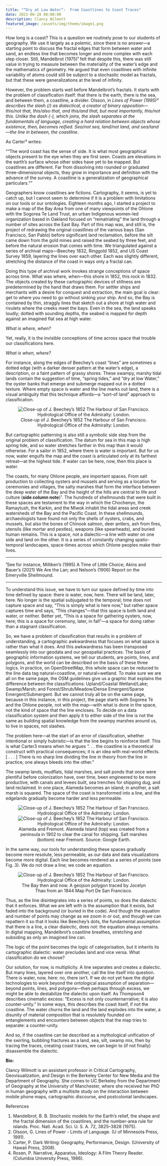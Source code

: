 ```yaml
---
title: "“Dry at Low Water”:  From Coastlines to Coast Traces"
date: 2023-06-28 00:00:00
description: Clancy Wilmott
featured_image: /assets/img/theme/image1.png
---
```


How long is a coast? This is a question we routinely pose to our students of geography. We use it largely as a polemic, since there is no answer—a starting point to discuss the fractal edges that form between water and sand, an endless line that becomes longer and more complex with each step closer. Still, Mandelbrot (1975)¹ felt that despite this, there was still value in trying to measure between the materiality of the water’s edge and the mathematics of geometry. He argued that even coastlines with infinite variability of atoms could still be subject to a stochastic model as fractals, but that these were generalizations at the level of infinity.

However, the problem starts well before Mandelbrot’s fractals. It starts with the problem of classification itself: that there is the earth, there is the sea, and between them, a coastline, a divider. Olsson, in *Lines of Power (1995)*² describes the slash (/) as dialectical, a creator of binary opposition—this/not that, this/also that, and this/and that, but most importantly, this/not this. Unlike the dash (-), which joins, the slash separates at the fundamentals of language, creating a hard relation between objects whose existence, then, becomes reified. Sea/not sea, land/not land, and sea/land—the line in between, the coast*line*.

As Carter³ writes:

<q>“The word coast has the sense of side. It is what most geographical objects present to the eye when they are first seen. Coasts are elevations in the earth’s surface whose other sides have yet to be mapped. But coastlines are different. Far from dissolving into rounded or graduated three-dimensional objects, they grow in importance and definition with the advance of the survey. A coastline is a generalization of geographical particulars.”</q>

Geographers know coastlines are fictions. Cartography, it seems, is yet to catch up, but I cannot seem to determine if it is a problem with limitations on our tools or our ontologies. Eighteen months ago, I started a project to make a map of the Bay Area from one of many viewpoints of the Ohlone with the Sogorea Te Land Trust, an urban Indigenous women-led organization based in Oakland focused on “rematriating” the land through a number of sites across the East Bay. Part of this map was, and still is, the project of redrawing the original coastlines of the various bays (San Francisco, San Pablo) before significant land reclamation, before the silt came down from the gold mines and raised the seabed by three feet, and before the natural erosion that comes with time. We triangulated against a series of archival maps—Beechey 1832, Ringgold 1852, and US Coast Survey 1859, layering the lines over each other. Each was slightly different, stretching the distance of the coast in ways only a fractal can.

Doing this type of archival work invokes strange conceptions of space across time. What was where, when—this shore in 1852, this rock in 1832. The objects created by these cartographic devices of stillness are predetermined by the hand that draws them. For settler ships and merchants with a desire for conquest and extraction, the main goal is clear: get to where you need to go without sinking your ship. And so, the Bay is contained by thin, straggly lines that sketch out a shore at high water and rivulets where the creeks meet the bays. Even in the sea, the land speaks loudly; dotted with sounding depths, the seabed is mapped for depth against an imagined flat sea at high water.

_What is where, when?_

Yet, really, it is the invisible conceptions of time across space that trouble our classifications here.

_What is when, where?_

For instance, along the edges of Beechey’s coast “lines” are sometimes a dotted edge (with a darker denser pattern at the water’s edge), a description, or a faint pattern of grassy shores. These swampy, marshy tidal lands contain the suggestion of time, “spring tides,” and “dry at low Water,” the oyster banks that emerge and submerge mapped out in a dotted texture. Where empty space is water and the line marks out land, there is a visual ambiguity that this technique affords—a “sort-of land” approach to classification.

<center>
<figure>
	<img src="../assets/img/theme/image1.png" alt="Close-up of J. Beechey’s 1852 The Harbour of San Francisco. Hydrological Office of the Admiralty: London.">
    Close-up of J. Beechey’s 1852 The Harbour of San Francisco. Hydrological Office of the Admiralty: London.
</figure>
</center>

But cartographic patterning is also still a symbolic side step from the original problem of classification. The datum for sea in this map is high spring tide, and so water stretches farther in this map than it would otherwise. For a sailor in 1852, where there is water is important. But for us now, water engulfs the map and the coast is articulated only at its farthest retreat—at the highest tide. If water can be here, now, then this place is water.

The coasts, for many Ohlone people, are important spaces. From salt production to collecting oysters and mussels and serving as a location for ceremonies and villages, the salty marshes that form the interface between the deep water of the Bay and the height of the hills are central to life and culture (**side column note**)¹. The hundreds of shellmounds that were built in these spaces are testament to the way in which the Chochenyo, the Ramaytush, the Karkin, and the Miwok inhabit the tidal areas and creek watersheds of the Bay and the Pacific Coast. In these shellmounds, archaeologists have found not only the shells of oysters, crabs, and mussels, but also the bones of Chinook salmon, deer antlers, ash from fires, utensils (like mortar and pestles), weapons (like spearheads), and buried human remains. This is a space, not a dialectic—a line with water on one side and land on the other. It is a series of constantly changing spatio-temporal landscapes, space-times across which Ohlone peoples make their lives.

<hr />
 ¹See for instance, Milliken’s (1995) A Time of Little Choice; Akins and Bauer’s (2021) We Are the Lan; and Nelson’s (1906) Report on the Emeryville Shellmound.
<hr />
To understand this issue, we have to turn our space defined by time into time defined by space: there is water, now, here. There will be land, later, here. No longer is the spatial subjugated to the temporal; time does not capture space and say, “This is simply what is here now,” but rather space captures time and says, “This changes”—that this space is both land and water, or neither. Better yet, “This is a space for gathering oysters, now, here; this is a space for ceremony, later, in fall”—a space for doing rather than a stagnant classification.

So, we have a problem of classification that results in a problem of understanding, a cartographic awkwardness that focuses on what space is rather than what it does. And this awkwardness has been transposed seamlessly into our geodata and our geospatial practices. The basis of geographic information systems, we tell our students, are points, lines, and polygons, and the world can be described on the basis of these three logics. In practice, on OpenStreetMap, this whole space can be reduced to the line data tag natural=coastline, or natural=wetland. To make sure we are all on the same page, the OSM guidelines give us a graphic that explains the difference between the classifications: Upland/Coastal Wetland/Lake; Swamp/Marsh; and Forest/Shrub/Meadow/Dense Emergent/Sparse Emergent/Submergent. ​​But we cannot truly all be on the same page, because in this instance, in this project, the page starts with Sogorea Té and the Ohlone people, not with the map—with what is done in the space, not the kind of space that the line encloses. To decide on a data classification system and then apply it to either side of the line is not the same as building spatial knowledge from the swampy marshes around us, to live in spaces, not slashes.

The problem here—at the start of an error of classification, whether intentional or simply hubristic—is that the line begins to reinforce itself. This is what Carter3 means when he argues “. . . the coastline is a theoretical construct with practical consequences; it is an idea with real-world effects. [ . . . ] There is no sharp line dividing the line in theory from the line in practice; one always bleeds into the other.”

The swamp lands, mudflats, tidal marshes, and salt ponds that once were plentiful before colonization have, over time, been engineered to be more productive, with canals and levees built, sea trenches for shipping dug, and land reclaimed. In one place, Alameda becomes an island; in another, a salt marsh is squared. The space of the coast is transformed into a line, and the edgelands gradually become harder and less permeable.

<center>
<figure>
<img src="../assets/img/theme/image3.png" alt="Close-up of J. Beechey’s 1852 The Harbour of San Francisco. Hydrological Office of the Admiralty: London.">
	<img src="../assets/img/theme/image2.png" alt="Close-up of J. Beechey’s 1852 The Harbour of San Francisco. Hydrological Office of the Admiralty: London.">
    Alameda and Fremont. Alameda Island (top) was created from a peninsula in 1902 to clear the canal for shipping. Salt marshes (bottom) near Fremont. Source: Google Earth.
</figure>
</center>

In the same way, our tools for understanding these spaces gradually become more resolute, less permeable, as our data and data visualizations become more digital. Each line becomes rendered as a series of points (see Fig. 3). We do not draw a line; we code an equation.

<center>
<figure>
<img src="../assets/img/theme/image4.png" alt="Close-up of J. Beechey’s 1852 The Harbour of San Francisco. Hydrological Office of the Admiralty: London.">
    The Bay then and now. A geojson polygon traced by Jocelyn Thao from an 1844 Map Port De San Francisco.
</figure>
</center>

Thus, as the line disintegrates into a series of points, so does the dialectic that it enforces. What we are left with is the assumption that it exists, but faded into the background (or buried in the code). And though the equation and number of points may change as we zoom in or out, and though we can repattern it so that it looks like Beechey’s dots, the fundamental assumption that there is a line, a clear dialectic, does not: the equation always remains. In digital mapping, Mandelbrot’s coastline breathes, stretching and subsiding as only an imagined line can.

The logic of the point becomes the logic of categorisation, but it inherits its cartographic dialectic: water precludes land and vice versa. What classification do we choose?

Our solution, for now, is multiplicity. A line separates and creates a dialectic. But many lines, layered over one another, call the line itself into question. There is water, now, here: no, there isn’t. If we do not yet have the digital technologies to work beyond the ontological assumption of separation—beyond points, lines, and polygons—then perhaps through excess, we might be able to destabilize the dialectic upon itself. As Thompson4 describes cinematic excess: “Excess is not only counternarrative; it is also counter-unity.” In some ways, this describes the coast itself, if not the coastline. The water churns the land and the land explodes into the water, a disunity of material composition that is resolutely founded on entanglements and encounters between objects that the map tries to separate: a counter-unity.

And so, if the coastline can be described as a mythological unification of the swirling, bubbling fractures as a land, sea, silt, swamp mix, then by tracing the traces, creating coast traces, we can begin to (if not finally) disassemble the dialectic.

**Bio:**

Clancy Wilmott is an assistant professor in Critical Cartography, Geovisualization, and Design in the Berkeley Center for New Media and the Department of Geography. She comes to UC Berkeley from the Department of Geography at the University of Manchester, where she received her PhD in human geography with a multisite study on the interaction between mobile phone maps, cartographic discourse, and postcolonial landscapes.

References

1. Mandelbrot, B. B. Stochastic models for the Earth’s relief, the shape and the fractal dimension of the coastlines, and the number-area rule for islands. Proc. Natl. Acad. Sci. U. S. A. 72, 3825–3828 (1975).
2. Olsson, G. Lines of Power - Limits of Language. (U of Minnesota Press, 1991).
3. Carter, P. Dark Writing: Geography, Performance, Design. (University of Hawaii Press, 2008).
4. Rosen, P. Narrative, Apparatus, Ideology: A Film Theory Reader. (Columbia University Press, 1986).

